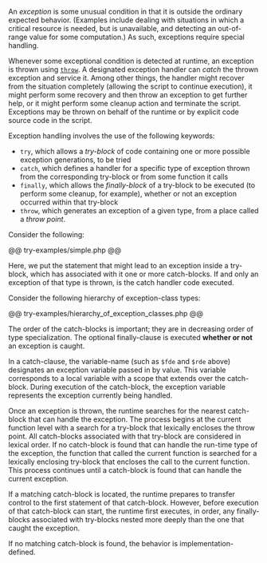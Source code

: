 An *exception* is some unusual condition in that it is outside the ordinary expected behavior. (Examples include dealing with situations in 
which a critical resource is needed, but is unavailable, and detecting an out-of-range value for some computation.) As such, exceptions require 
special handling.

Whenever some exceptional condition is detected at runtime, an exception is thrown using [`throw`](throw.md). A designated exception handler 
can *catch* the thrown exception and service it. Among other things, the handler might recover from the situation completely (allowing the 
script to continue execution), it might perform some recovery and then throw an exception to get further help, or it might perform some 
cleanup action and terminate the script. Exceptions may be thrown on behalf of the runtime or by explicit code source code in the script.

Exception handling involves the use of the following keywords:
* `try`, which allows a *try-block* of code containing one or more possible exception generations, to be tried
* `catch`, which defines a handler for a specific type of exception thrown from the corresponding try-block or from some function it calls
* `finally`, which allows the *finally-block* of a try-block to be executed (to perform some cleanup, for example), whether or not an exception 
occurred within that try-block
* `throw`, which generates an exception of a given type, from a place called a *throw point*.

Consider the following:

@@ try-examples/simple.php @@

Here, we put the statement that might lead to an exception inside a try-block, which has associated with it one or more catch-blocks.  If and 
only an exception of that type is thrown, is the catch handler code executed.  

Consider the following hierarchy of exception-class types:

@@ try-examples/hierarchy_of_exception_classes.php @@

The order of the catch-blocks is important; they are in decreasing order of type specialization.  The optional finally-clause is executed 
**whether or not** an exception is caught.

In a catch-clause, the variable-name (such as `$fde` and `$rde` above) designates an exception variable passed in by value. This variable 
corresponds to a local variable with a scope that extends over the catch-block. During execution of the catch-block, the exception variable 
represents the exception currently being handled.

Once an exception is thrown, the runtime searches for the nearest catch-block that can handle the exception. The process begins at the current 
function level with a search for a try-block that lexically encloses the throw point. All catch-blocks associated with that try-block are 
considered in lexical order. If no catch-block is found that can handle the run-time type of the exception, the function that called the 
current function is searched for a lexically enclosing try-block that encloses the call to the current function. This process continues 
until a catch-block is found that can handle the current exception. 

If a matching catch-block is located, the runtime prepares to transfer control to the first statement of that catch-block. However, before 
execution of that catch-block can start, the runtime first executes, in order, any finally-blocks associated with try-blocks nested more 
deeply than the one that caught the exception. 

If no matching catch-block is found, the behavior is implementation-defined.
